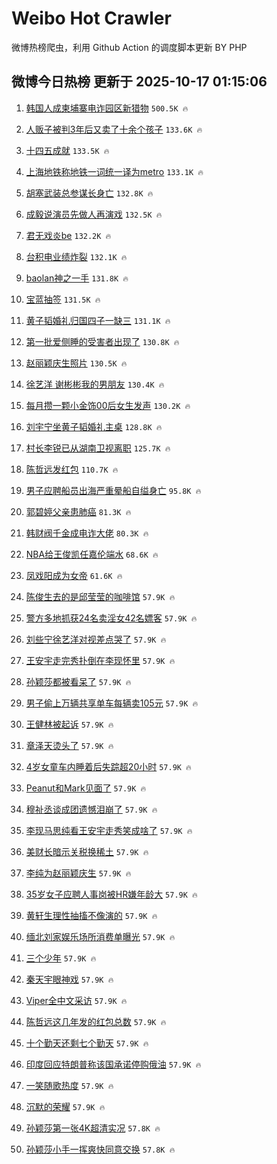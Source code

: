 # Weibo Hot Crawler 



微博热榜爬虫，利用 Github Action 的调度脚本更新 BY PHP 


## 微博今日热榜 更新于 2025-10-17 01:15:06 
1. [韩国人成柬埔寨电诈园区新猎物](https://s.weibo.com/weibo?q=%23%E9%9F%A9%E5%9B%BD%E4%BA%BA%E6%88%90%E6%9F%AC%E5%9F%94%E5%AF%A8%E7%94%B5%E8%AF%88%E5%9B%AD%E5%8C%BA%E6%96%B0%E7%8C%8E%E7%89%A9%23&t=31&band_rank=1&Refer=top) `500.5K 🔥` 

1. [人贩子被判3年后又卖了十余个孩子](https://s.weibo.com/weibo?q=%23%E4%BA%BA%E8%B4%A9%E5%AD%90%E8%A2%AB%E5%88%A43%E5%B9%B4%E5%90%8E%E5%8F%88%E5%8D%96%E4%BA%86%E5%8D%81%E4%BD%99%E4%B8%AA%E5%AD%A9%E5%AD%90%23&t=31&band_rank=2&Refer=top) `133.6K 🔥` 

1. [十四五成就](https://s.weibo.com/weibo?q=%23%E5%8D%81%E5%9B%9B%E4%BA%94%E6%88%90%E5%B0%B1%23&t=31&band_rank=3&Refer=top) `133.5K 🔥` 

1. [上海地铁称地铁一词统一译为metro](https://s.weibo.com/weibo?q=%23%E4%B8%8A%E6%B5%B7%E5%9C%B0%E9%93%81%E7%A7%B0%E5%9C%B0%E9%93%81%E4%B8%80%E8%AF%8D%E7%BB%9F%E4%B8%80%E8%AF%91%E4%B8%BAmetro%23&t=31&band_rank=4&Refer=top) `133.1K 🔥` 

1. [胡塞武装总参谋长身亡](https://s.weibo.com/weibo?q=%23%E8%83%A1%E5%A1%9E%E6%AD%A6%E8%A3%85%E6%80%BB%E5%8F%82%E8%B0%8B%E9%95%BF%E8%BA%AB%E4%BA%A1%23&t=31&band_rank=5&Refer=top) `132.8K 🔥` 

1. [成毅说演员先做人再演戏](https://s.weibo.com/weibo?q=%23%E6%88%90%E6%AF%85%E8%AF%B4%E6%BC%94%E5%91%98%E5%85%88%E5%81%9A%E4%BA%BA%E5%86%8D%E6%BC%94%E6%88%8F%23&t=31&band_rank=6&Refer=top) `132.5K 🔥` 

1. [君无戏炎be](https://s.weibo.com/weibo?q=%23%E5%90%9B%E6%97%A0%E6%88%8F%E7%82%8Ebe%23&t=31&band_rank=7&Refer=top) `132.2K 🔥` 

1. [台积电业绩炸裂](https://s.weibo.com/weibo?q=%23%E5%8F%B0%E7%A7%AF%E7%94%B5%E4%B8%9A%E7%BB%A9%E7%82%B8%E8%A3%82%23&t=31&band_rank=8&Refer=top) `132.1K 🔥` 

1. [baolan神之一手](https://s.weibo.com/weibo?q=%23baolan%E7%A5%9E%E4%B9%8B%E4%B8%80%E6%89%8B%23&t=31&band_rank=9&Refer=top) `131.8K 🔥` 

1. [宝蓝抽签](https://s.weibo.com/weibo?q=%E5%AE%9D%E8%93%9D%E6%8A%BD%E7%AD%BE&t=31&band_rank=10&Refer=top) `131.5K 🔥` 

1. [黄子韬婚礼归国四子一缺三](https://s.weibo.com/weibo?q=%23%E9%BB%84%E5%AD%90%E9%9F%AC%E5%A9%9A%E7%A4%BC%E5%BD%92%E5%9B%BD%E5%9B%9B%E5%AD%90%E4%B8%80%E7%BC%BA%E4%B8%89%23&t=31&band_rank=11&Refer=top) `131.1K 🔥` 

1. [第一批爱侧睡的受害者出现了](https://s.weibo.com/weibo?q=%E7%AC%AC%E4%B8%80%E6%89%B9%E7%88%B1%E4%BE%A7%E7%9D%A1%E7%9A%84%E5%8F%97%E5%AE%B3%E8%80%85%E5%87%BA%E7%8E%B0%E4%BA%86&t=31&band_rank=12&Refer=top) `130.8K 🔥` 

1. [赵丽颖庆生照片](https://s.weibo.com/weibo?q=%23%E8%B5%B5%E4%B8%BD%E9%A2%96%E5%BA%86%E7%94%9F%E7%85%A7%E7%89%87%23&t=31&band_rank=13&Refer=top) `130.5K 🔥` 

1. [徐艺洋 谢彬彬我的男朋友](https://s.weibo.com/weibo?q=%E5%BE%90%E8%89%BA%E6%B4%8B%20%E8%B0%A2%E5%BD%AC%E5%BD%AC%E6%88%91%E7%9A%84%E7%94%B7%E6%9C%8B%E5%8F%8B&t=31&band_rank=14&Refer=top) `130.4K 🔥` 

1. [每月攒一颗小金饰00后女生发声](https://s.weibo.com/weibo?q=%23%E6%AF%8F%E6%9C%88%E6%94%92%E4%B8%80%E9%A2%97%E5%B0%8F%E9%87%91%E9%A5%B000%E5%90%8E%E5%A5%B3%E7%94%9F%E5%8F%91%E5%A3%B0%23&t=31&band_rank=15&Refer=top) `130.2K 🔥` 

1. [刘宇宁坐黄子韬婚礼主桌](https://s.weibo.com/weibo?q=%23%E5%88%98%E5%AE%87%E5%AE%81%E5%9D%90%E9%BB%84%E5%AD%90%E9%9F%AC%E5%A9%9A%E7%A4%BC%E4%B8%BB%E6%A1%8C%23&t=31&band_rank=16&Refer=top) `128.8K 🔥` 

1. [村长李锐已从湖南卫视离职](https://s.weibo.com/weibo?q=%23%E6%9D%91%E9%95%BF%E6%9D%8E%E9%94%90%E5%B7%B2%E4%BB%8E%E6%B9%96%E5%8D%97%E5%8D%AB%E8%A7%86%E7%A6%BB%E8%81%8C%23&t=31&band_rank=17&Refer=top) `125.7K 🔥` 

1. [陈哲远发红包](https://s.weibo.com/weibo?q=%E9%99%88%E5%93%B2%E8%BF%9C%E5%8F%91%E7%BA%A2%E5%8C%85&t=31&band_rank=18&Refer=top) `110.7K 🔥` 

1. [男子应聘船员出海严重晕船自缢身亡](https://s.weibo.com/weibo?q=%23%E7%94%B7%E5%AD%90%E5%BA%94%E8%81%98%E8%88%B9%E5%91%98%E5%87%BA%E6%B5%B7%E4%B8%A5%E9%87%8D%E6%99%95%E8%88%B9%E8%87%AA%E7%BC%A2%E8%BA%AB%E4%BA%A1%23&t=31&band_rank=19&Refer=top) `95.8K 🔥` 

1. [郭碧婷父亲患肺癌](https://s.weibo.com/weibo?q=%23%E9%83%AD%E7%A2%A7%E5%A9%B7%E7%88%B6%E4%BA%B2%E6%82%A3%E8%82%BA%E7%99%8C%23&t=31&band_rank=20&Refer=top) `81.3K 🔥` 

1. [韩财阀千金成电诈大佬](https://s.weibo.com/weibo?q=%E9%9F%A9%E8%B4%A2%E9%98%80%E5%8D%83%E9%87%91%E6%88%90%E7%94%B5%E8%AF%88%E5%A4%A7%E4%BD%AC&t=31&band_rank=21&Refer=top) `80.3K 🔥` 

1. [NBA给王俊凯任嘉伦端水](https://s.weibo.com/weibo?q=%23NBA%E7%BB%99%E7%8E%8B%E4%BF%8A%E5%87%AF%E4%BB%BB%E5%98%89%E4%BC%A6%E7%AB%AF%E6%B0%B4%23&t=31&band_rank=22&Refer=top) `68.6K 🔥` 

1. [凤戏阳成为女帝](https://s.weibo.com/weibo?q=%E5%87%A4%E6%88%8F%E9%98%B3%E6%88%90%E4%B8%BA%E5%A5%B3%E5%B8%9D&t=31&band_rank=23&Refer=top) `61.6K 🔥` 

1. [陈俊生去的是邱莹莹的咖啡馆](https://s.weibo.com/weibo?q=%E9%99%88%E4%BF%8A%E7%94%9F%E5%8E%BB%E7%9A%84%E6%98%AF%E9%82%B1%E8%8E%B9%E8%8E%B9%E7%9A%84%E5%92%96%E5%95%A1%E9%A6%86&t=31&band_rank=24&Refer=top) `57.9K 🔥` 

1. [警方多地抓获24名卖淫女42名嫖客](https://s.weibo.com/weibo?q=%23%E8%AD%A6%E6%96%B9%E5%A4%9A%E5%9C%B0%E6%8A%93%E8%8E%B724%E5%90%8D%E5%8D%96%E6%B7%AB%E5%A5%B342%E5%90%8D%E5%AB%96%E5%AE%A2%23&t=31&band_rank=25&Refer=top) `57.9K 🔥` 

1. [刘些宁徐艺洋对视差点哭了](https://s.weibo.com/weibo?q=%23%E5%88%98%E4%BA%9B%E5%AE%81%E5%BE%90%E8%89%BA%E6%B4%8B%E5%AF%B9%E8%A7%86%E5%B7%AE%E7%82%B9%E5%93%AD%E4%BA%86%23&t=31&band_rank=26&Refer=top) `57.9K 🔥` 

1. [王安宇走完秀扑倒在李现怀里](https://s.weibo.com/weibo?q=%23%E7%8E%8B%E5%AE%89%E5%AE%87%E8%B5%B0%E5%AE%8C%E7%A7%80%E6%89%91%E5%80%92%E5%9C%A8%E6%9D%8E%E7%8E%B0%E6%80%80%E9%87%8C%23&t=31&band_rank=27&Refer=top) `57.9K 🔥` 

1. [孙颖莎都被看呆了](https://s.weibo.com/weibo?q=%E5%AD%99%E9%A2%96%E8%8E%8E%E9%83%BD%E8%A2%AB%E7%9C%8B%E5%91%86%E4%BA%86&t=31&band_rank=28&Refer=top) `57.9K 🔥` 

1. [男子偷上万辆共享单车每辆卖105元](https://s.weibo.com/weibo?q=%23%E7%94%B7%E5%AD%90%E5%81%B7%E4%B8%8A%E4%B8%87%E8%BE%86%E5%85%B1%E4%BA%AB%E5%8D%95%E8%BD%A6%E6%AF%8F%E8%BE%86%E5%8D%96105%E5%85%83%23&t=31&band_rank=29&Refer=top) `57.9K 🔥` 

1. [王健林被起诉](https://s.weibo.com/weibo?q=%23%E7%8E%8B%E5%81%A5%E6%9E%97%E8%A2%AB%E8%B5%B7%E8%AF%89%23&t=31&band_rank=30&Refer=top) `57.9K 🔥` 

1. [章泽天烫头了](https://s.weibo.com/weibo?q=%23%E7%AB%A0%E6%B3%BD%E5%A4%A9%E7%83%AB%E5%A4%B4%E4%BA%86%23&t=31&band_rank=31&Refer=top) `57.9K 🔥` 

1. [4岁女童车内睡着后失踪超20小时](https://s.weibo.com/weibo?q=%234%E5%B2%81%E5%A5%B3%E7%AB%A5%E8%BD%A6%E5%86%85%E7%9D%A1%E7%9D%80%E5%90%8E%E5%A4%B1%E8%B8%AA%E8%B6%8520%E5%B0%8F%E6%97%B6%23&t=31&band_rank=32&Refer=top) `57.9K 🔥` 

1. [Peanut和Mark见面了](https://s.weibo.com/weibo?q=Peanut%E5%92%8CMark%E8%A7%81%E9%9D%A2%E4%BA%86&t=31&band_rank=33&Refer=top) `57.9K 🔥` 

1. [穆祉丞谈成团遗憾泪崩了](https://s.weibo.com/weibo?q=%E7%A9%86%E7%A5%89%E4%B8%9E%E8%B0%88%E6%88%90%E5%9B%A2%E9%81%97%E6%86%BE%E6%B3%AA%E5%B4%A9%E4%BA%86&t=31&band_rank=34&Refer=top) `57.9K 🔥` 

1. [李现马思纯看王安宇走秀笑成啥了](https://s.weibo.com/weibo?q=%23%E6%9D%8E%E7%8E%B0%E9%A9%AC%E6%80%9D%E7%BA%AF%E7%9C%8B%E7%8E%8B%E5%AE%89%E5%AE%87%E8%B5%B0%E7%A7%80%E7%AC%91%E6%88%90%E5%95%A5%E4%BA%86%23&t=31&band_rank=35&Refer=top) `57.9K 🔥` 

1. [美财长暗示关税换稀土](https://s.weibo.com/weibo?q=%23%E7%BE%8E%E8%B4%A2%E9%95%BF%E6%9A%97%E7%A4%BA%E5%85%B3%E7%A8%8E%E6%8D%A2%E7%A8%80%E5%9C%9F%23&t=31&band_rank=36&Refer=top) `57.9K 🔥` 

1. [李纯为赵丽颖庆生](https://s.weibo.com/weibo?q=%23%E6%9D%8E%E7%BA%AF%E4%B8%BA%E8%B5%B5%E4%B8%BD%E9%A2%96%E5%BA%86%E7%94%9F%23&t=31&band_rank=37&Refer=top) `57.9K 🔥` 

1. [35岁女子应聘人事岗被HR嫌年龄大](https://s.weibo.com/weibo?q=%2335%E5%B2%81%E5%A5%B3%E5%AD%90%E5%BA%94%E8%81%98%E4%BA%BA%E4%BA%8B%E5%B2%97%E8%A2%ABHR%E5%AB%8C%E5%B9%B4%E9%BE%84%E5%A4%A7%23&t=31&band_rank=38&Refer=top) `57.9K 🔥` 

1. [黄轩生理性抽搐不像演的](https://s.weibo.com/weibo?q=%E9%BB%84%E8%BD%A9%E7%94%9F%E7%90%86%E6%80%A7%E6%8A%BD%E6%90%90%E4%B8%8D%E5%83%8F%E6%BC%94%E7%9A%84&t=31&band_rank=39&Refer=top) `57.9K 🔥` 

1. [缅北刘家娱乐场所消费单曝光](https://s.weibo.com/weibo?q=%23%E7%BC%85%E5%8C%97%E5%88%98%E5%AE%B6%E5%A8%B1%E4%B9%90%E5%9C%BA%E6%89%80%E6%B6%88%E8%B4%B9%E5%8D%95%E6%9B%9D%E5%85%89%23&t=31&band_rank=40&Refer=top) `57.9K 🔥` 

1. [三个少年](https://s.weibo.com/weibo?q=%E4%B8%89%E4%B8%AA%E5%B0%91%E5%B9%B4&t=31&band_rank=41&Refer=top) `57.9K 🔥` 

1. [秦天宇眼神戏](https://s.weibo.com/weibo?q=%23%E7%A7%A6%E5%A4%A9%E5%AE%87%E7%9C%BC%E7%A5%9E%E6%88%8F%23&t=31&band_rank=42&Refer=top) `57.9K 🔥` 

1. [Viper全中文采访](https://s.weibo.com/weibo?q=Viper%E5%85%A8%E4%B8%AD%E6%96%87%E9%87%87%E8%AE%BF&t=31&band_rank=43&Refer=top) `57.9K 🔥` 

1. [陈哲远这几年发的红包总数](https://s.weibo.com/weibo?q=%23%E9%99%88%E5%93%B2%E8%BF%9C%E8%BF%99%E5%87%A0%E5%B9%B4%E5%8F%91%E7%9A%84%E7%BA%A2%E5%8C%85%E6%80%BB%E6%95%B0%23&t=31&band_rank=44&Refer=top) `57.9K 🔥` 

1. [十个勤天还剩七个勤天](https://s.weibo.com/weibo?q=%E5%8D%81%E4%B8%AA%E5%8B%A4%E5%A4%A9%E8%BF%98%E5%89%A9%E4%B8%83%E4%B8%AA%E5%8B%A4%E5%A4%A9&t=31&band_rank=45&Refer=top) `57.9K 🔥` 

1. [印度回应特朗普称该国承诺停购俄油](https://s.weibo.com/weibo?q=%23%E5%8D%B0%E5%BA%A6%E5%9B%9E%E5%BA%94%E7%89%B9%E6%9C%97%E6%99%AE%E7%A7%B0%E8%AF%A5%E5%9B%BD%E6%89%BF%E8%AF%BA%E5%81%9C%E8%B4%AD%E4%BF%84%E6%B2%B9%23&t=31&band_rank=46&Refer=top) `57.9K 🔥` 

1. [一笑随歌热度](https://s.weibo.com/weibo?q=%E4%B8%80%E7%AC%91%E9%9A%8F%E6%AD%8C%E7%83%AD%E5%BA%A6&t=31&band_rank=47&Refer=top) `57.9K 🔥` 

1. [沉默的荣耀](https://s.weibo.com/weibo?q=%E6%B2%89%E9%BB%98%E7%9A%84%E8%8D%A3%E8%80%80&t=31&band_rank=48&Refer=top) `57.9K 🔥` 

1. [孙颖莎第一张4K超清实况](https://s.weibo.com/weibo?q=%23%E5%AD%99%E9%A2%96%E8%8E%8E%E7%AC%AC%E4%B8%80%E5%BC%A04K%E8%B6%85%E6%B8%85%E5%AE%9E%E5%86%B5%23&t=31&band_rank=49&Refer=top) `57.8K 🔥` 

1. [孙颖莎小手一挥爽快同意交换](https://s.weibo.com/weibo?q=%E5%AD%99%E9%A2%96%E8%8E%8E%E5%B0%8F%E6%89%8B%E4%B8%80%E6%8C%A5%E7%88%BD%E5%BF%AB%E5%90%8C%E6%84%8F%E4%BA%A4%E6%8D%A2&t=31&band_rank=50&Refer=top) `57.8K 🔥` 

